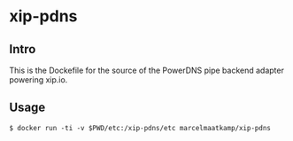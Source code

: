# xip-pdns

## Intro
This is the Dockefile for the source of the PowerDNS pipe backend adapter powering xip.io.

## Usage
```
$ docker run -ti -v $PWD/etc:/xip-pdns/etc marcelmaatkamp/xip-pdns
```
